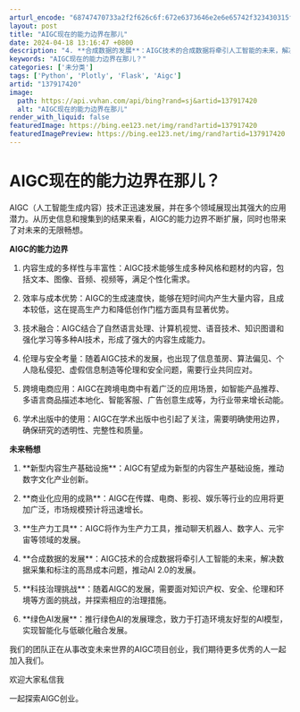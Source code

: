 ```yaml
---
arturl_encode: "68747470733a2f2f626c6f:672e6373646e2e6e65742f323430315f38343136303137322f:61727469636c652f64657461696c732f313337393137343230"
layout: post
title: "AIGC现在的能力边界在那儿"
date: 2024-04-18 13:16:47 +0800
description: "4. **合成数据的发展**：AIGC技术的合成数据将牵引人工智能的未来，解决数据采集和标注的高昂成"
keywords: "AIGC现在的能力边界在那儿？"
categories: ['未分类']
tags: ['Python', 'Plotly', 'Flask', 'Aigc']
artid: "137917420"
image:
  path: https://api.vvhan.com/api/bing?rand=sj&artid=137917420
  alt: "AIGC现在的能力边界在那儿"
render_with_liquid: false
featuredImage: https://bing.ee123.net/img/rand?artid=137917420
featuredImagePreview: https://bing.ee123.net/img/rand?artid=137917420
---
```


# AIGC现在的能力边界在那儿？

AIGC（人工智能生成内容）技术正迅速发展，并在多个领域展现出其强大的应用潜力。从历史信息和搜集到的结果来看，AIGC的能力边界不断扩展，同时也带来了对未来的无限畅想。

**AIGC的能力边界**

1. 内容生成的多样性与丰富性：AIGC技术能够生成多种风格和题材的内容，包括文本、图像、音频、视频等，满足个性化需求。

2. 效率与成本优势：AIGC的生成速度快，能够在短时间内产生大量内容，且成本较低，这在提高生产力和降低创作门槛方面具有显著优势。

3. 技术融合：AIGC结合了自然语言处理、计算机视觉、语音技术、知识图谱和强化学习等多种AI技术，形成了强大的内容生成能力。

4. 伦理与安全考量：随着AIGC技术的发展，也出现了信息茧房、算法偏见、个人隐私侵犯、虚假信息制造等伦理和安全问题，需要行业共同应对。

5. 跨境电商应用：AIGC在跨境电商中有着广泛的应用场景，如智能产品推荐、多语言商品描述本地化、智能客服、广告创意生成等，为行业带来增长动能。

6. 学术出版中的使用：AIGC在学术出版中也引起了关注，需要明确使用边界，确保研究的透明性、完整性和质量。

**未来畅想**

1. \*\*新型内容生产基础设施\*\*：AIGC有望成为新型的内容生产基础设施，推动数字文化产业创新。

2. \*\*商业化应用的成熟\*\*：AIGC在传媒、电商、影视、娱乐等行业的应用将更加广泛，市场规模预计将迅速增长。

3. \*\*生产力工具\*\*：AIGC将作为生产力工具，推动聊天机器人、数字人、元宇宙等领域的发展。

4. \*\*合成数据的发展\*\*：AIGC技术的合成数据将牵引人工智能的未来，解决数据采集和标注的高昂成本问题，推动AI 2.0的发展。

5. \*\*科技治理挑战\*\*：随着AIGC的发展，需要面对知识产权、安全、伦理和环境等方面的挑战，并探索相应的治理措施。

6. \*\*绿色AI发展\*\*：推行绿色AI的发展理念，致力于打造环境友好型的AI模型，实现智能化与低碳化融合发展。

我们的团队正在从事改变未来世界的AIGC项目创业，我们期待更多优秀的人一起加入我们。

欢迎大家私信我

一起探索AIGC创业。